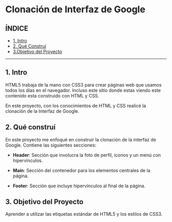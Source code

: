 # Clonación de Interfaz de Google

## ÍNDICE

* [1. Intro](#)
* [2. Qué Construí](#)
* [3.Objetivo del Proyecto ](#)

****

## 1. Intro
HTML5 trabaja de la mano con CSS3 para crear páginas web que usamos todos los días en el navegador. Incluso este sitio donde estas viendo este contenido esta construido con HTML y CSS.

En este proyecto, con los conocimientos de HTML y CSS realicé la clonación de la Interfaz de Google.

## 2. Qué construí
En este proyecto me enfoqué en construir la clonación de la interfaz de Google. Contiene las siguientes secciones:

* **Header**: Sección que involucra la foto de perfil, iconos y un menú con hipervínculos.

* **Main**: Sección del contenedor para los elementos centrales de la página.

* **Footer**: Sección que incluye hipervínculos al final de la página.

## 3. Objetivo del Proyecto
Aprender a utilizar las etiquetas estándar de HTML5 y los estilos de CSS3.
